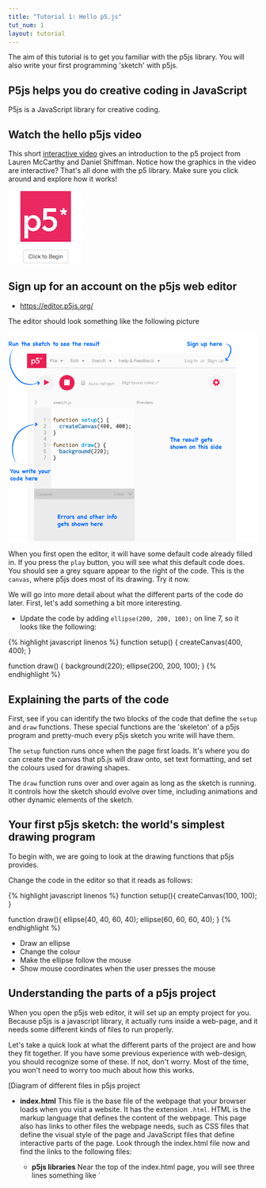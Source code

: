 ```yaml
---
title: "Tutorial 1: Hello p5.js"
tut_num: 1
layout: tutorial
---
```


<p class="lead">
  The aim of this tutorial is to get you familiar with the p5js library.
  You will also write your first programming 'sketch' with p5js.
</p>

## P5js helps you do creative coding in JavaScript

P5js is a JavaScript library for creative coding.

<!-- Idea for a 'what is' introductory interactive -->

## Watch the hello p5js video

This short [interactive video](http://hello.p5js.org/) gives an introduction
to the p5 project from Lauren McCarthy and Daniel Shiffman. Notice how the
graphics in the video are interactive? That's all done with the p5 library.
Make sure you click around and explore how it works!

[![hello.p5js.org](./images/hello-p5js-org.png)](http://hello.p5js.org)

<!-- TODO: I'd like to embed the hello p5js video but it requires an extra click.
<div class="video-container">
<iframe src="http://hello.p5js.org/" height="315" width="560" 
  allowfullscreen="" frameborder="0">
</div>
-->

## Sign up for an account on the p5js web editor

* <https://editor.p5js.org/>

The editor should look something like the following picture

![p5js web editor](./images/editor-p5js-parts.png)

When you first open the editor, it will have some default code already filled
in. If you press the `play` button, you will see what this default code does.
You should see a grey square appear to the right of the code. This is the
`canvas`, where p5js does most of its drawing. Try it now.

We will go into more detail about what the different parts of the code do later.
First, let's add something a bit more interesting.

* Update the code by adding `ellipse(200, 200, 100);` on line 7, so it looks
  like the following:

{% highlight javascript linenos %}
function setup() {
  createCanvas(400, 400);
}

function draw() {
  background(220);
  ellipse(200, 200, 100);
}
{% endhighlight %}

## Explaining the parts of the code

First, see if you can identify the two blocks of the code that define the
`setup` and `draw` functions. These special functions are the 'skeleton' of a
p5js program and pretty-much every p5js sketch you write will have them.

The `setup` function runs once when the page first loads. It's where you do
can create the canvas that p5.js will draw onto, set text formatting,
and set the colours used for drawing shapes.

The `draw` function runs over and over again as long as the sketch is running.
It controls how the sketch should evolve over time, including
animations and other dynamic elements of the sketch.

## Your first p5js sketch: the world's simplest drawing program

<!-- P5js is a JavaScript library that makes it easy to make creative coding programs
that run in the browser. P5js provides a whole range of useful functions for 
loading data, creating sound, responding to user input, interacting
with the HTML pages, drawing, and more.  -->

To begin with, we are going to look at the drawing functions that p5js provides.

Change the code in the editor so that it reads as follows:

{% highlight javascript linenos %}
function setup(){
  createCanvas(100, 100);
}

function draw(){
  ellipse(40, 40, 60, 40);
  ellipse(60, 60, 60, 40);
}
{% endhighlight %}

<!-- Following draws a face.
  ellipse(50, 50, 100, 100);
  ellipse(20, 40, 10, 10);
  ellipse(80, 40, 10, 10);
  ellipse(50, 50, 40, 30);
  ellipse(50, 75, 40, 10);
-->

* Draw an ellipse
* Change the colour
* Make the ellipse follow the mouse
* Show mouse coordinates when the user presses the mouse

## Understanding the parts of a p5js project

When you open the p5js web editor, it will set up an empty project for you.
Because p5js is a javascript library, it actually runs inside a web-page,
and it needs some different kinds of files to run properly.  

Let's take a quick look at what the different parts of the project are and
how they fit together. If you have some previous experience with web-design,
you should recognize some of these. If not, don't worry. Most of the time,
you won't need to worry too much about how this works.

[Diagram of different files in p5js project

* **index.html** This file is the base file of the webpage that your
  browser loads when you visit a website. It has the extension `.html`.
  HTML is the markup language that defines the content of the
  webpage. This page also has links to other files
  the webpage needs, such as CSS files that define the visual style of the page
  and JavaScript files that define interactive parts of the page. Look
  through the index.html file now and find the links to the following
  files:
  * **p5js libraries** Near the top of the index.html page, you will see three lines
    something like `<script src="http://cdn.cloudflare.com/p5js/p5dom.js">.
    These are links to the three main parts of the p5dom library, which are
    the p5js main library, p5dom library, and p5sound library. If you don't
    need one of these, you can remove the link, but it doesn't hurt to leave
    it in there. If you want to add extra parts of the library, you add a line
    to the part that you want to reference.
  * **sketch.js** This is the JavaScript file where you will write the
    main part of your p5js sketch. If you look in the index.html file, you
    will see a reference to `sketch.js`. Once your sketches become
    more complex, you will probably want to organize parts of your code into
    separate javascript files. You will link to these files in a similar way.

* **style definitions** In the default p5js web editor project, the `index.html`
  file contains a section that starts with `<style>`. This defines how the
  page looks. The code inside the `<style>` tags is CSS. This is a
  simple language for defining how content should appear in a webpage.
  * Find the part of the CSS where it says `background: #222222;` and change it to
    `background: #FF0000;`. Reload the page and the background should change
    from grey to red. You can change a range of aspects of the way the page is
    displayed in this way.
  * If the styles used in your page become more complex, it can also be
    useful to organize them into a separate file. In this case, you would
    create a file called `stylesheet.css` and create a link to this from `index.html`
    in the same way you would with a JavaScript file.

### Other parts of the project you will see

* **data folder** It's often necessary to store other resources that
  your sketch will use, such as images and data files. A convenient place
  to put these is in a folder called `data`.

## Download an editor so you can code locally

* Visual Studio Code
* Atom
* SublimeText

## Check out these other resources for learning to code

* [resources]({{site.baseurl}}/resources)
* [books](https://p5js.org/books/)
